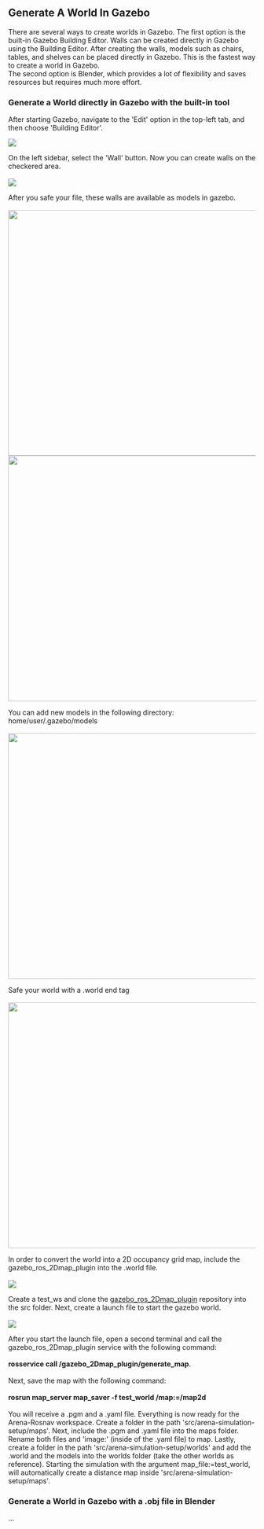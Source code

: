 ## Generate A World In Gazebo

There are several ways to create worlds in Gazebo. The first option is the built-in Gazebo Building Editor. Walls can be created directly in Gazebo using the Building Editor. After creating the walls, models such as chairs, tables, and shelves can be placed directly in Gazebo. This is the fastest way to create a world in Gazebo.
<br>
The second option is Blender, which provides a lot of flexibility and saves resources but requires much more effort.

### Generate a World directly in Gazebo with the built-in tool

After starting Gazebo, navigate to the 'Edit' option in the top-left tab, and then choose 'Building Editor'. 

![](gazebo_tutorial/images/generate_gazebo_world/gazebo_1.png)
<br>

On the left sidebar, select the 'Wall' button. Now you can create walls on the checkered area.
<br>
<br>
![](gazebo_tutorial/images/generate_gazebo_world/gazebo_3.png)     

After you safe your file, these walls are available as models in gazebo. 
<br>
<br>
<img width="1000" height="500" src="gazebo_tutorial/images/generate_gazebo_world/gazebo_4.gif"> 
<img width="1000" height="500" src="gazebo_tutorial/images/generate_gazebo_world/gazebo_5.gif"> 

You can add new models in the following directory: home/user/.gazebo/models
<br>
<br>
<img width="1000" height="500" src="gazebo_tutorial/images/generate_gazebo_world/gazebo_6.gif"> 

Safe your world with a .world end tag
<br>
<br>
<img width="1000" height="500" src="gazebo_tutorial/images/generate_gazebo_world/gazebo_7.gif"> 

In order to convert the world into a 2D occupancy grid map, include the gazebo_ros_2Dmap_plugin into the .world file. 
<br>
<br>
![](gazebo_tutorial/images/generate_gazebo_world/gazebo_8.png)   

Create a test_ws and clone the [gazebo_ros_2Dmap_plugin](https://github.com/marinaKollmitz/gazebo_ros_2Dmap_plugin) repository into the src folder. Next, create a launch file to start the gazebo world.
<br>
<br>
![](gazebo_tutorial/images/generate_gazebo_world/gazebo_9.png)   

After you start the launch file, open a second terminal and call the gazebo_ros_2Dmap_plugin service with the following command: 
<br>
<br>
**rosservice call /gazebo_2Dmap_plugin/generate_map**. 
<br>
<br>
Next, save the map with the following command:
<br>
<br>
**rosrun map_server map_saver -f test_world /map:=/map2d**
<br>
<br>
You will receive a .pgm and a .yaml file. Everything is now ready for the Arena-Rosnav workspace. 
Create a folder in the path 'src/arena-simulation-setup/maps'. Next, include the .pgm and .yaml file into the maps folder. Rename both files and 'image:' (inside of the .yaml file) to map. Lastly, create a folder in the path 'src/arena-simulation-setup/worlds' and add the .world and the models into the worlds folder (take the other worlds as reference). Starting the simulation with the argument map_file:=test_world, will automatically create a distance map inside 'src/arena-simulation-setup/maps'.


### Generate a World in Gazebo with a .obj file in Blender

...

